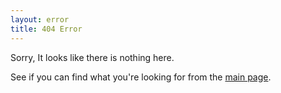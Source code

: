 ```yaml
---
layout: error
title: 404 Error
---
```


Sorry, It looks like there is nothing here.

See if you can find what you're looking for from the [main page](/).


